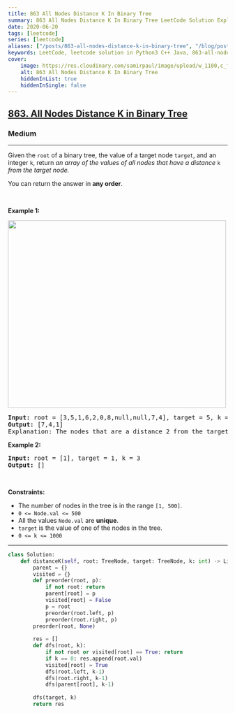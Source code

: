 ```yaml
---
title: 863 All Nodes Distance K In Binary Tree
summary: 863 All Nodes Distance K In Binary Tree LeetCode Solution Explained
date: 2020-06-20
tags: [leetcode]
series: [leetcode]
aliases: ["/posts/863-all-nodes-distance-k-in-binary-tree", "/blog/posts/863-all-nodes-distance-k-in-binary-tree", "/863-all-nodes-distance-k-in-binary-tree"]
keywords: LeetCode, leetcode solution in Python3 C++ Java, 863-all-nodes-distance-k-in-binary-tree solution
cover:
    image: https://res.cloudinary.com/samirpaul/image/upload/w_1100,c_fit,co_rgb:FFFFFF,l_text:Arial_70_bold:863 All Nodes Distance K In Binary Tree/problem-solving.webp
    alt: 863 All Nodes Distance K In Binary Tree
    hiddenInList: true
    hiddenInSingle: false
---
```



<h2><a href="https://leetcode.com/problems/all-nodes-distance-k-in-binary-tree/">863. All Nodes Distance K in Binary Tree</a></h2><h3>Medium</h3><hr><div><p>Given the <code>root</code> of a binary tree, the value of a target node <code>target</code>, and an integer <code>k</code>, return <em>an array of the values of all nodes that have a distance </em><code>k</code><em> from the target node.</em></p>

<p>You can return the answer in <strong>any order</strong>.</p>

<p>&nbsp;</p>
<p><strong>Example 1:</strong></p>
<img alt="" src="https://s3-lc-upload.s3.amazonaws.com/uploads/2018/06/28/sketch0.png" style="width: 500px; height: 429px;">
<pre><strong>Input:</strong> root = [3,5,1,6,2,0,8,null,null,7,4], target = 5, k = 2
<strong>Output:</strong> [7,4,1]
Explanation: The nodes that are a distance 2 from the target node (with value 5) have values 7, 4, and 1.
</pre>

<p><strong>Example 2:</strong></p>

<pre><strong>Input:</strong> root = [1], target = 1, k = 3
<strong>Output:</strong> []
</pre>

<p>&nbsp;</p>
<p><strong>Constraints:</strong></p>

<ul>
	<li>The number of nodes in the tree is in the range <code>[1, 500]</code>.</li>
	<li><code>0 &lt;= Node.val &lt;= 500</code></li>
	<li>All the values <code>Node.val</code> are <strong>unique</strong>.</li>
	<li><code>target</code> is the value of one of the nodes in the tree.</li>
	<li><code>0 &lt;= k &lt;= 1000</code></li>
</ul>
</div>

---




```python
class Solution:
    def distanceK(self, root: TreeNode, target: TreeNode, k: int) -> List[int]:
        parent = {}
        visited = {}
        def preorder(root, p):
            if not root: return
            parent[root] = p
            visited[root] = False
            p = root
            preorder(root.left, p)
            preorder(root.right, p)
        preorder(root, None)
        
        res = []
        def dfs(root, k):
            if not root or visited[root] == True: return
            if k == 0: res.append(root.val)
            visited[root] = True
            dfs(root.left, k-1)
            dfs(root.right, k-1)
            dfs(parent[root], k-1)
        
        dfs(target, k)
        return res
```
